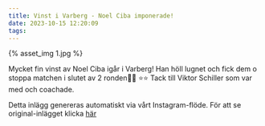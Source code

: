 ```yaml
---
title: Vinst i Varberg - Noel Ciba imponerade!
date: 2023-10-15 12:20:09
tags:
---
```

<div class="postId" style="display: none;">ID: 17913436367746885</div>

<div class="postImageContainer">
{% asset_img 1.jpg %}
</div>

Mycket fin vinst av Noel Ciba igår i Varberg! Han höll lugnet och fick dem o stoppa matchen i slutet av 2 ronden🙏🏻 ⭐️⭐️
Tack till Viktor Schiller som var med och coachade.

<div class="automaticGeneratedPostDescription">
Detta inlägg genereras automatiskt via vårt Instagram-flöde. För att se original-inlägget klicka <a target="_blank" href="https://www.instagram.com/p/Cyancx0MdoY/">här</a>
</div>
<br>
